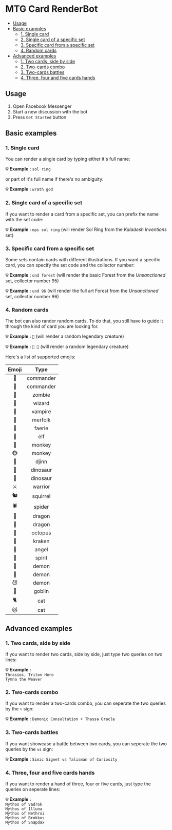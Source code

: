 # MTG Card RenderBot

- [Usage](#usage)
- [Basic examples](#basic-examples)
  * [1. Single card](#1-single-card)
  * [2. Single card of a specific set](#2-single-card-of-a-specific-set)
  * [3. Specific card from a specific set](#3-specific-card-from-a-specific-set)
  * [4. Random cards](#4-random-cards)
- [Advanced examples](#advanced-examples)
  * [1. Two cards, side by side](#1-two-cards-side-by-side)
  * [2. Two-cards combo](#2-two-cards-combo)
  * [3. Two-cards battles](#3-two-cards-battles)
  * [4. Three, four and five cards hands](#4-three-four-and-five-cards-hands)

## Usage

1. Open Facebook Messenger
2. Start a new discussion with the bot
3. Press `Get Started` button

## Basic examples

### 1. Single card

You can render a single card by typing either it's full name:

**💡 Example :** `sol ring`

or part of it's full name if there's no ambiguity:

**💡 Example :** `wrath god`

### 2. Single card of a specific set

If you want to render a card from a specific set, you can prefix the name with the set code:

**💡 Example :** `mps sol ring` (will render Sol Ring from the _Kaladesh Inventions_ set)

### 3. Specific card from a specific set

Some sets contain cards with different illustrations. If you want a specific card, you can specify the set code and the collector number:

**💡 Example :** `und forest` (will render the basic Forest from the _Unsanctioned_ set, collector number 95)

**💡 Example :** `und 96` (will render the full art Forest from the _Unsanctioned_ set, collector number 96)

### 4. Random cards

The bot can also rander random cards. To do that, you still have to guide it through the kind of card you are looking for.

**💡 Example :** `🤴` (will render a random legendary creature)

**💡 Example :** `🤴 🧟` (will render a random legendary creature)

Here's a list of supported emojis:

| Emoji |   Type    |
|:-------:|:-----------:|
|  🤴  | commander |
|  👸  | commander |
|  🧟  | zombie    |
|  🧙  | wizard    |
|  🧛  | vampire   |
|  🧜  | merfolk   |
|  🧚  | faerie    |
|  🧝  | elf       |
|  🐒  | monkey    |
|  🐵  | monkey    |
|  🧞  | djinn     |
|  🦖  | dinosaur  |
|  🦕  | dinosaur  |
|  ⚔️  | warrior   |
|  🐿️  | squirrel  |
|  🕷️  | spider    |
|  🐉  | dragon    |
|  🐲  | dragon    |
|  🐙  | octopus   |
|  🦑  | kraken    |
|  👼  | angel     |
|  👻  | spirit    |
|  👹  | demon     |
|  👿  | demon     |
|  😈  | demon     |
|  👺  | goblin    |
|  🐈  | cat       |
|  🐱  | cat       |

## Advanced examples

### 1. Two cards, side by side

If you want to render two cards, side by side, just type two queries on two lines:

**💡 Example :**\
`Thrasios, Triton Hero`\
`Tymna the Weaver`

### 2. Two-cards combo

If you want to render a two-cards combo, you can seperate the two queries by the `+` sign:

**💡 Example :** `Demonic Consultation + Thassa Oracle`

### 3. Two-cards battles

If you want showcase a battle between two cards, you can seperate the two queries by the `vs` sign:

**💡 Example :** `Simic Signet vs Talisman of Curiosity`

### 4. Three, four and five cards hands

If you want to render a hand of three, four or five cards, just type the queries on seperate lines:

**💡 Example :**\
`Mythos of Vadrok`\
`Mythos of Illuna`\
`Mythos of Nethroi`\
`Mythos of Brokkos`\
`Mythos of Snapdax`

